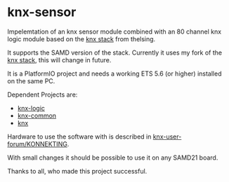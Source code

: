 knx-sensor
===

Impelemtation of an knx sensor module combined with an 80 channel knx logic module based on the [knx stack](https://github.com/thelsing/knx) from thelsing.

It supports the SAMD version of the stack. Currently it uses my fork of the [knx stack](https://github.com/mumpf/knx), this will change in future.

It is a PlatformIO project and needs a working ETS 5.6 (or higher) installed on the same PC.

Dependent Projects are:

* [knx-logic](https://github.com/mumpf/knx-logic)
* [knx-common](https://github.com/mumpf/knx-common)
* [knx](https://github.com/mumpf/knx)

Hardware to use the software with is described in [knx-user-forum/KONNEKTING](https://knx-user-forum.de/forum/projektforen/konnekting/1114105-konnekting-raum-sensormodul-temp-hum-voc-co2-onewire-buzzer?p=1460098#post1460098).

With small changes it should be possible to use it on any SAMD21 board.

Thanks to all, who made this project successful.
